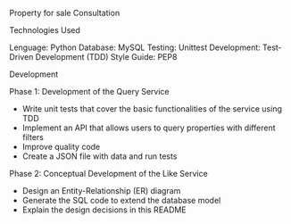 Property for sale Consultation


Technologies Used

Lenguage: Python
Database: MySQL
Testing: Unittest
Development: Test-Driven Development (TDD)
Style Guide: PEP8


Development

Phase 1: Development of the Query Service

- Write unit tests that cover the basic functionalities of the service using TDD
- Implement an API that allows users to query properties with different filters
- Improve quality code
- Create a JSON file  with data and run tests


Phase 2: Conceptual Development of the Like Service

- Design an Entity-Relationship (ER) diagram
- Generate the SQL code to extend the database model
- Explain the design decisions in this README